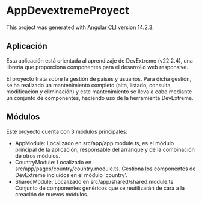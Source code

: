 # AppDevextremeProyect

This project was generated with [Angular CLI](https://github.com/angular/angular-cli) version 14.2.3.



## Aplicación

Esta aplicación está orientada al aprendizaje de DevExtreme (v22.2.4), una librería que proporciona componentes para el desarrollo web responsive.

El proyecto trata sobre la gestión de países y usuarios. 
Para dicha gestión, se ha realizado un mantenimiento completo (alta, listado, consulta, modificación y eliminación) y este mantenimiento se lleva a cabo mediante un conjunto de
componentes, haciendo uso de la herramienta DevExtreme.



## Módulos

Este proyecto cuenta con 3 módulos principales:

- AppModule: Localizado en src/app/app.module.ts, es el módulo principal de la aplicación, responsable del arranque y de la combinación de otros módulos.
- CountryModule: Localizado en src/app/pages/country/country.module.ts. Gestiona los componentes de DevExtreme incluidos en el módulo 'country'.
- SharedModule: Localizado en src/app/shared/shared.module.ts. Conjunto de componentes genéricos que se reutilizarán de cara a la creación de nuevos módulos.
